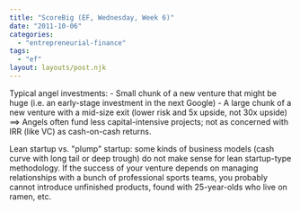 ```yaml
---
title: "ScoreBig (EF, Wednesday, Week 6)"
date: "2011-10-06"
categories: 
  - "entrepreneurial-finance"
tags: 
  - "ef"
layout: layouts/post.njk
---
```


Typical angel investments: - Small chunk of a new venture that might be huge (i.e. an early-stage investment in the next Google) - A large chunk of a new venture with a mid-size exit (lower risk and 5x upside, not 30x upside) ==> Angels often fund less capital-intensive projects; not as concerned with IRR (like VC) as cash-on-cash returns.

Lean startup vs. "plump" startup: some kinds of business models (cash curve with long tail or deep trough) do not make sense for lean startup-type methodology. If the success of your venture depends on managing relationships with a bunch of professional sports teams, you probably cannot introduce unfinished products, found with 25-year-olds who live on ramen, etc.
